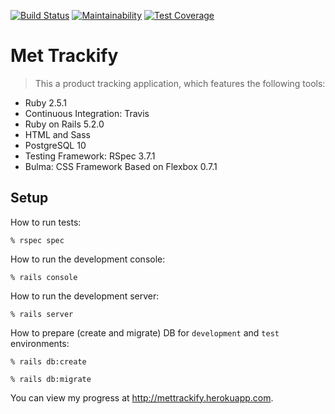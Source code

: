 [![Build Status](https://travis-ci.org/tflem/met_trackify.svg?branch=master)](https://travis-ci.org/tflem/met_trackify)
[![Maintainability](https://api.codeclimate.com/v1/badges/ed991bc332c2bac4e713/maintainability)](https://codeclimate.com/github/tflem/met_trackify/maintainability)
[![Test Coverage](https://api.codeclimate.com/v1/badges/ed991bc332c2bac4e713/test_coverage)](https://codeclimate.com/github/tflem/met_trackify/test_coverage)

# Met Trackify

> This a product tracking application, which features the following tools:

* Ruby 2.5.1
* Continuous Integration: Travis
* Ruby on Rails 5.2.0
* HTML and Sass
* PostgreSQL 10
* Testing Framework: RSpec 3.7.1
* Bulma: CSS Framework Based on Flexbox 0.7.1

## Setup

How to run tests:

```
% rspec spec
```

How to run the development console:

```
% rails console
```

How to run the development server:

```
% rails server
```

How to prepare (create and migrate) DB for `development` and `test` environments:

```
% rails db:create

% rails db:migrate
```

You can view my progress at http://mettrackify.herokuapp.com.